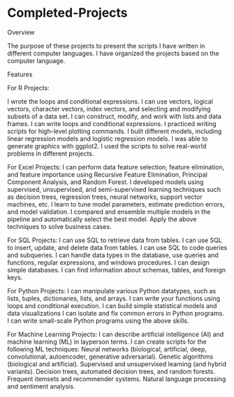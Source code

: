 # Completed-Projects
Overview

The purpose of these projects to present the scripts I have written in different computer languages. I have organized the projects based on the computer language. 

Features

For R Projects:

I wrote the loops and conditional expressions. 
I can use vectors, logical vectors, character vectors, index vectors, and selecting and modifying subsets of a data set. 
I can construct, modify, and work with lists and data frames. 
I can write loops and conditional expressions. 
I practiced writing scripts for high-level plotting commands.
I built different models, including linear regression models and logistic regression models. 
I was able to generate graphics with ggplot2. 
I used the scripts to solve real-world problems in different projects.
 
For Excel Projects:
I can perform data feature selection, feature elimination, and feature importance using Recursive Feature Elimination, Principal Component Analysis, and Random Forest.
I developed models using supervised, unsupervised, and semi-supervised learning techniques such as decision trees, regression trees, neural networks, support vector machines, etc.
I learn to tune model parameters, estimate prediction errors, and model validation.
I compared and ensemble multiple models in the pipeline and automatically select the best model.
	Apply the above techniques to solve business cases.
 
For SQL Projects:
I can use SQL to retrieve data from tables. 
I can use SQL to insert, update, and delete data from tables.
I can use SQL to code queries and subqueries. 
I can handle data types in the database, use queries and functions, regular expressions, and windows procedures. 
I can design simple databases.
I can find information about schemas, tables, and foreign keys.

For Python Projects:
I can manipulate various Python datatypes, such as lists, tuples, dictionaries, lists, and arrays.
I can write your functions using loops and conditional execution.
I can build simple statistical models and data visualizations
I can isolate and fix common errors in Python programs.
I can write small-scale Python programs using the above skills.

For Machine Learning Projects: 
I can describe artificial intelligence (AI) and machine learning (ML) in layperson terms.
I can create scripts for the following ML techniques:
Neural networks (biological, artificial, deep, convolutional, autoencoder, generative adversarial).
Genetic algorithms (biological and artificial).
Supervised and unsupervised learning (and hybrid variants).
Decision trees, automated decision trees, and random forests.
Frequent itemsets and recommender systems.
Natural language processing and sentiment analysis.
